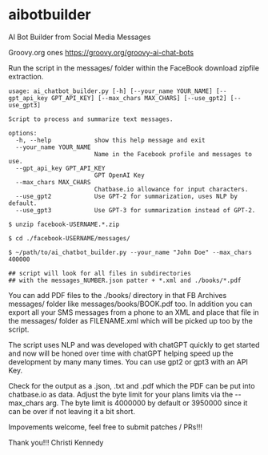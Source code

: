 # aibotbuilder
AI Bot Builder from Social Media Messages

Groovy.org ones https://groovy.org/groovy-ai-chat-bots

Run the script in the messages/ folder within the FaceBook download zipfile extraction.

```
usage: ai_chatbot_builder.py [-h] [--your_name YOUR_NAME] [--gpt_api_key GPT_API_KEY] [--max_chars MAX_CHARS] [--use_gpt2] [--use_gpt3]

Script to process and summarize text messages.

options:
  -h, --help            show this help message and exit
  --your_name YOUR_NAME
                        Name in the Facebook profile and messages to use.
  --gpt_api_key GPT_API_KEY
                        GPT OpenAI Key
  --max_chars MAX_CHARS
                        Chatbase.io allowance for input characters.
  --use_gpt2            Use GPT-2 for summarization, uses NLP by default.
  --use_gpt3            Use GPT-3 for summarization instead of GPT-2.
```

```
$ unzip facebook-USERNAME.*.zip

$ cd ./facebook-USERNAME/messages/

$ ~/path/to/ai_chatbot_builder.py --your_name "John Doe" --max_chars 400000

## script will look for all files in subdirectories
## with the messages_NUMBER.json patter + *.xml and ./books/*.pdf
```

You can add PDF files to the ./books/ directory in that FB Archives messages/ folder like messages/books/BOOK.pdf too.
In addition you can export all your SMS messages from a phone to an XML and place that file in the messages/ folder
as FILENAME.xml which will be picked up too by the script.

The script uses NLP and was developed with chatGPT quickly to get started and now will be honed over time with
chatGPT helping speed up the development by many many times. You can use gpt2 or gpt3 with an API Key.

Check for the output as a .json, .txt and .pdf which the PDF can be put into chatbase.io as data.
Adjust the byte limit for your plans limits via the --max_chars arg. The byte limit is 4000000 by default or 3950000 since
it can be over if not leaving it a bit short.

Impovements welcome, feel free to submit patches / PRs!!!

Thank you!!!
Christi Kennedy




